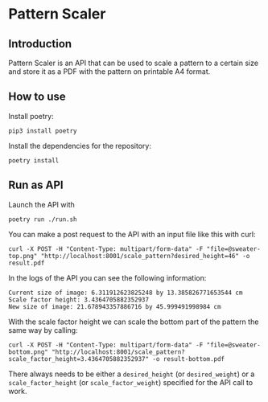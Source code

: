 # Pattern Scaler

## Introduction
Pattern Scaler is an API that can be used to scale a pattern to a certain size and store it as a PDF with the pattern on printable A4 format. 

## How to use

Install poetry:

```
pip3 install poetry
```

Install the dependencies for the repository:

```
poetry install
```

## Run as API

Launch the API with

```
poetry run ./run.sh
```

You can make a post request to the API with an input file like this with curl:

```
curl -X POST -H "Content-Type: multipart/form-data" -F "file=@sweater-top.png" "http://localhost:8001/scale_pattern?desired_height=46" -o result.pdf
```

In the logs of the API you can see the following information:

```
Current size of image: 6.311912623825248 by 13.385826771653544 cm
Scale factor height: 3.4364705882352937
New size of image: 21.678943357886716 by 45.999491998984 cm
```

With the scale factor height we can scale the bottom part of the pattern the same way by calling:

```
curl -X POST -H "Content-Type: multipart/form-data" -F "file=@sweater-bottom.png" "http://localhost:8001/scale_pattern?scale_factor_height=3.4364705882352937" -o result-bottom.pdf
```

There always needs to be either a `desired_height` (or `desired_weight`) or a `scale_factor_height` (or `scale_factor_weight`) specified for the API call to work. 
